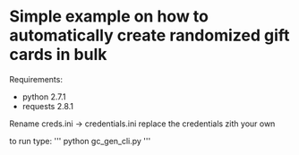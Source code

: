 # Simple example on how to automatically create randomized gift cards in bulk 

Requirements:
- python 2.7.1
- requests 2.8.1


Rename creds.ini -> credentials.ini
replace the credentials zith your own

to run type:
''' python gc_gen_cli.py '''
